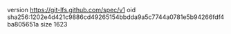 version https://git-lfs.github.com/spec/v1
oid sha256:1202e4d421c9886cd49265154bbdda9a5c7744a0781e5b94266fdf4ba805651a
size 1623
